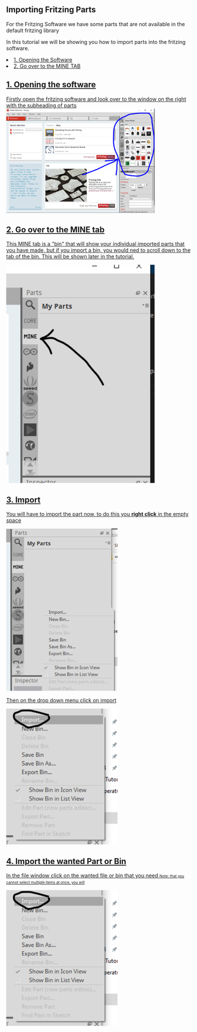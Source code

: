 ## Importing Fritzing Parts
For the Fritzing Software we have some parts that are not available in the default fritzing library

In this tutorial we will be showing you how to import parts into the fritzing software. 
<u>
 <li> 1. Opening the Software</li>
 <li> 2. Go over to the MINE TAB

## 1. Opening the software
Firstly open the fritzing software and look over to the window on the right with the subheading of parts
<img src="https://github.com/Fabrication-Lab/Example-Electronics-Projects/blob/Added-fritzing-components/Fritzingparts/Images/Images1.PNG" style="width:400px;height:auto">

## 2. Go over to the MINE tab
This MINE tab is a "bin" that will show your individual imported parts that you have made, but if you import a bin, you would ned to scroll down to the tab of the bin. This will be shown later in the tutorial.

<img src="https://github.com/Fabrication-Lab/Example-Electronics-Projects/blob/Added-fritzing-components/Fritzingparts/Images/Images2.PNG" style="width:400px;height:auto">

## 3. Import
You will have to import the part now, to do this you **right click** in the empty space

<img src="https://github.com/Fabrication-Lab/Example-Electronics-Projects/blob/Added-fritzing-components/Fritzingparts/Images/Images3.PNG" style="width:300px;height:auto">

Then on the drop down menu click on import

<img src="https://github.com/Fabrication-Lab/Example-Electronics-Projects/blob/Added-fritzing-components/Fritzingparts/Images/Images4.PNG" style="width:300px;height:auto">

## 4. Import the wanted Part or Bin
In the file window click on the wanted file or bin that you need
<font size="1"> Note: that you cannot select multiple items at once, you will </font>

<img src="https://github.com/Fabrication-Lab/Example-Electronics-Projects/blob/Added-fritzing-components/Fritzingparts/Images/Images4.PNG" style="width:300px;height:auto">




